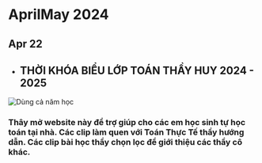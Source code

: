 # AprilMay 2024

## Apr 22

- ## THỜI KHÓA BIỂU LỚP TOÁN THẦY HUY 2024 - 2025
![Dùng cả năm học](./images/tkb_2425.png)

### Thây mở website này để trợ giúp cho các em học sinh tự học toán tại nhà. Các clip làm quen với Toán Thực Tế thầy hướng dẫn. Các clip bài học thầy chọn lọc để giới thiệu các thầy cô khác.
